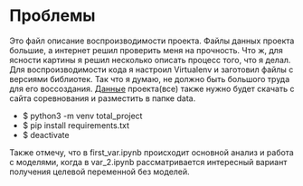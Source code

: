 # Проблемы
Это файл описание воспроизводимости проекта. Файлы данных проекта большие, а интернет решил проверить меня на прочность. 
Что ж, для ясности картины я решил несколько описать процесс того, что я делал. 
Для воспроизводимости кода я настроил Virtualenv и заготовил файлы с версиями библиотек. Так что я думаю, не должно быть большого труда для его воссоздания.
[Данные](https://www.kaggle.com/competitions/favorita-grocery-sales-forecasting/overview) проекта(все) также нужно будет скачать с сайта соревнования и разместить в папке data.

* $ python3 -m venv total_project
* $ pip install requirements.txt
* $ deactivate

Также отмечу, что в first_var.ipynb происходит основной анализ и работа с моделями, когда в var_2.ipynb рассматривается интересный вариант получения целевой переменной без моделей.
